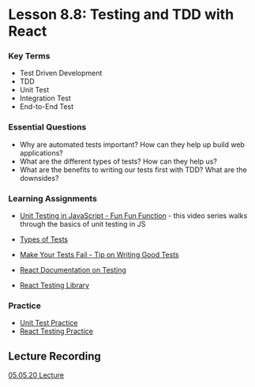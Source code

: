 # Lesson 8.8: Testing and TDD with React

### Key Terms

- Test Driven Development
- TDD
- Unit Test
- Integration Test
- End-to-End Test

### Essential Questions

- Why are automated tests important? How can they help up build web applications?
- What are the different types of tests? How can they help us?
- What are the benefits to writing our tests first with TDD? What are the downsides? 

### Learning Assignments

- [Unit Testing in JavaScript - Fun Fun Function](https://www.youtube.com/playlist?list=PL0zVEGEvSaeF_zoW9o66wa_UCNE3a7BEr) - this video series walks through the basics of unit testing in JS

- [Types of Tests](https://kentcdodds.com/blog/unit-vs-integration-vs-e2e-tests)

- [Make Your Tests Fail - Tip on Writing Good Tests](https://kentcdodds.com/blog/make-your-test-fail)

- [React Documentation on Testing](https://reactjs.org/docs/testing.html)

- [React Testing Library](https://testing-library.com/docs/intro)

### Practice

- [Unit Test Practice](./exercises/fizzbuzz)
- [React Testing Practice](./exercises/counter-app)

## Lecture Recording
[05.05.20 Lecture](https://us02web.zoom.us/rec/share/uelZL7Cqrk9LaYXPz0_0Zo0PP5_pX6a8gSUWq_RfyRrZ3iXHYhzJBNiYGDONvj0c)

